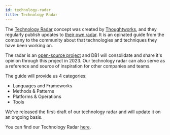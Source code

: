 ```yaml
---
id: technology-radar
title: Technology Radar
---
```


The [Technology Radar](https://www.thoughtworks.com/radar/faq-and-more) concept was created by [Thoughtworks](https://www.thoughtworks.com/), and they regularly publish updates to [their own radar](https://www.thoughtworks.com/radar). It is an opinated guide from the company to the community about that technologies and techniques they have been working on.

The radar is an [open-source project](https://github.com/thoughtworks/build-your-own-radar) and DB1 will consolidate and share it's opinion through this project in 2023. Our technology radar can also serve as a reference and source of inspiration for other companies and teams.

The guide will provide us 4 categories:

- Languages and Frameworks
- Methods & Patterns
- Platforms & Operations
- Tools

We’ve released the first-draft of our technology radar and will update it on an ongoing basis.

You can find our Technology Radar [here](https://techradar.db1.com.br/index.html).